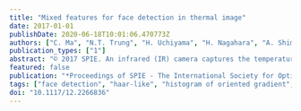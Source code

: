 ```yaml
---
title: "Mixed features for face detection in thermal image"
date: 2017-01-01
publishDate: 2020-06-18T10:01:06.470773Z
authors: ["C. Ma", "N.T. Trung", "H. Uchiyama", "H. Nagahara", "A. Shimada", "R.-I. Taniguchi"]
publication_types: ["1"]
abstract: "© 2017 SPIE. An infrared (IR) camera captures the temperature distribution of an object as an IR image. Because facial temperature is almost constant, an IR camera has the potential to be used in detecting facial regions in IR images. However, in detecting faces, a simple temperature thresholding does not always work reliably. The standard face detection algorithm used is AdaBoost with local features, such as Haar-like, MB-LBP, and HOG features in the visible images. However, there are few studies using these local features in IR image analysis. In this paper, we propose an AdaBoost-based training method to mix these local features for face detection in thermal images. In an experiment, we captured a dataset from 20 participants, comprising 14 males and 6 females, with 10 variations in camera distance, 21 poses, and participants with and without glasses. Using leave-one-out cross-validation, we show that the proposed mixed features have an advantage over all the regular local features."
featured: false
publication: "*Proceedings of SPIE - The International Society for Optical Engineering*"
tags: ["face detection", "haar-like", "histogram of oriented gradient", "local-binary pattern", "mixed features", "thermal image"]
doi: "10.1117/12.2266836"
---
```



